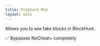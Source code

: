 ```yaml
---
title: Prophunt Mod
layout: wiki
---
```

Allows you to see fake blocks in BlockHunt.

:white_check_mark: Bypasses NoCheat+ completely
